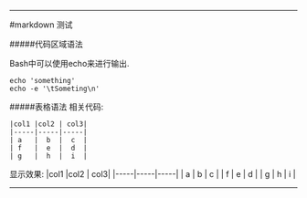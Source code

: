 _ _ _
#markdown 测试

#####代码区域语法

Bash中可以使用echo来进行输出.  

    echo 'something'  
    echo -e '\tSometing\n'  

#####表格语法
相关代码:

    |col1 |col2 | col3|
    |-----|-----|-----|
    | a   |  b  |  c  |
    | f   |  e  |  d  |
    | g   |  h  |  i  |
显示效果:
    |col1 |col2 | col3|
    |-----|-----|-----|
    | a   |  b  |  c  |
    | f   |  e  |  d  |
    | g   |  h  |  i  |

_ _ _
